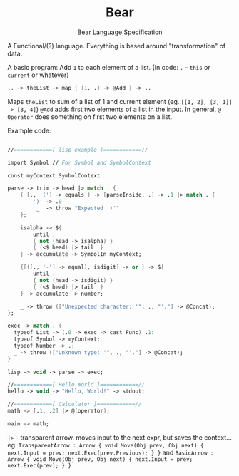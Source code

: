 <h1 align="center"> Bear </h1>
<p align="center">Bear Language Specification</p>

A Functional/(?) language. Everything is based around "transformation" of data.

A basic program: Add `1` to each element of a list.
(In code: `.` - `this` or `current` or whatever)
```fsharp
.. -> theList -> map { [1, .] -> @Add } -> ..
```
Maps `theList` to sum of a list of 1 and current element (eg. `[[1, 2], [3, 1]] -> [3, 4]`) `@Add` adds first two elements of a list in the input. In general, `@` `Operator` does something on first two elements on a list.

Example code:
```fsharp

//============[ lisp example ]============//

import Symbol // For Symbol and SymbolContext

const myContext SymbolContext

parse -> trim -> head |> match . {
  	( [., '('] -> equals ) -> [parseInside, .] -> .1 |> match . {
		')' -> .0
		 _  -> throw "Expected ')'"
	};

  	isalpha -> ${
		until .
		{ not (head -> isalpha) }
		{ (<$ head) |> tail  }
	} -> accumulate -> SymbolIn myContext;

	{[([., '-'] -> equal), isdigit] -> or } -> ${
		until .
		{ not (head -> isdigit) }
		{ (<$ head) |> tail  }
	} -> accumulate -> number;

   	_ -> throw (["Unexpected character: '", ., "'."] -> @Concat);
};

exec -> match . {
  typeof List -> (.0 -> exec -> cast Func) .1:
  typeof Symbol -> myContext;
  typeof Number -> .;
  _ -> throw (["Unknown type: '", ., "'."] -> @Concat);
}

lisp -> void -> parse -> exec;

//============[ Hello World ]============//
hello -> void -> "Hello, World!" -> stdout;

//============[ Calculator ]============//
math -> [.1, .2] |> @(operator);

main -> math;
```
`|>` - transparent arrow. moves input to the next expr, but saves the context...
eg. `TransparentArrow : Arrow { void Move(Obj prev, Obj next) { next.Input = prev; next.Exec(prev.Previous); } }`
and `BasicArrow : Arrow { void Move(Obj prev, Obj next) { next.Input = prev; next.Exec(prev); } }`



